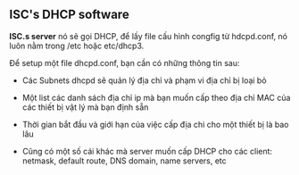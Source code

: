 ## ISC's DHCP software
**ISC.s server** nó sẽ gọi DHCP, để lấy file cấu hình congfig từ hdcpd.conf, nó luôn nằm trong /etc hoặc etc/dhcp3.

Để setup một file dhcpd.conf, bạn cần có những thông tin sau:

- Các Subnets dhcpd sẽ quản lý địa chỉ và phạm vi địa chỉ bị loại bỏ

- Một list các danh sách địa chỉ ip mà bạn muốn cấp theo địa chỉ MAC của các thiết bị vật lý mà bạn định sẵn

- Thời gian bắt đầu và giới hạn của việc cấp địa chi cho một thiết bị là bao lâu

- Cũng có một số cái khác mà server muốn cấp DHCP cho các client: netmask, default route, DNS domain, name servers, etc
